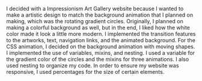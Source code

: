 I decided with a Impressionism Art Gallery website because I wanted to make a artistic design to match the background animation that I planned on making, which was the rotating gradient circles. Originally, I planned on making a colorful background as well, but in the end, I liked how the white color made it look a little more modern. I implemented the transition features to the artworks, text, navigation links, and the animated background. For the CSS animation, I decided on the background animation with moving shapes. I implemented the use of variables, mixins, and nesting. I used a variable for the gradient color of the circles and the mixins for three animations. I also used nesting to organize my code. In order to ensure my website was responsive, I used percentages for the size of certain elements.